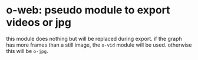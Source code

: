 # o-web: pseudo module to export videos or jpg

this module does nothing but will be replaced during export. if the graph has
more frames than a still image, the `o-vid` module will be used. otherwise this
will be `o-jpg`.
